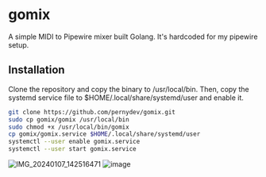 # gomix

A simple MIDI to Pipewire mixer built Golang. It's hardcoded for my pipewire setup.

## Installation

Clone the repository and copy the binary to /usr/local/bin. Then, copy the systemd service file to $HOME/.local/share/systemd/user and enable it.

```bash
git clone https://github.com/pernydev/gomix.git
sudo cp gomix/gomix /usr/local/bin
sudo chmod +x /usr/local/bin/gomix
cp gomix/gomix.service $HOME/.local/share/systemd/user
systemctl --user enable gomix.service
systemctl --user start gomix.service
```

![IMG_20240107_142516471](https://github.com/pernydev/gomix/assets/83672513/86448be0-9aea-4fd4-bcdc-d00ea6de2660)
![image](https://github.com/pernydev/gomix/assets/83672513/f174fccd-27f8-4442-b941-a82ef69006ca)
